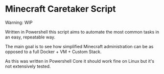 # Minecraft Caretaker Script

Warning: WIP

Written in Powershell this script aims to automate the most common tasks in an easy, repeatable way.

The main goal is to see how simplified Minecraft administration can be as opposed to a full Docker + VM + Custom Stack.

As this was written in Powershell Core it should work fine on Linux but it's not extensively tested.